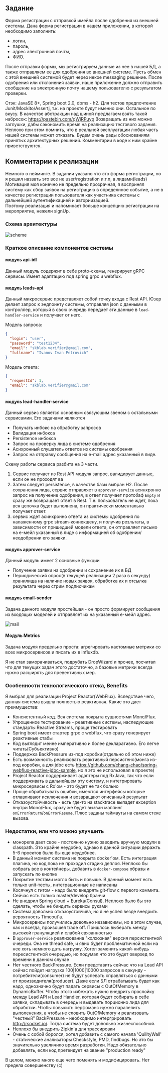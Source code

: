 ## Задание

Форма регистрации с отправкой имейла после одобрения из внешней системы.
Дана форма регистрации в нашем приложении, в которой необходимо заполнить:
- логин,
- пароль,
- адрес электронной почты,
- ФИО. 

После отправки формы, мы регистрируем данные из нее в нашей БД, а также отправляем
ее для одобрения во внешней системе.
Пусть обмен с этой внешней системой будет через некое messaging решение. После
одобрения или отклонения заявки, наше приложение должно отправить сообщение на
электронную почту нашему пользователю с результатом проверки.

Стэк: JavaSE 8+, Spring boot 2.0, dbms - h2. Для тестов предпочтение Junit/Mockito/Assertj,
т.к. на проекте будут именно они. Остальное по вкусу.
В качестве абстракции над шиной предлагаем взять такой набросок:
https://pastebin.com/qWjRPuyp
Возвращать из них можно заглушки, дабы сэкономить время на реализацию тестового
задания.
Неплохо при этом помнить, что в реальной эксплуатации любая часть нашей системы может
отказать.
Будем очень рады обоснованиям принятых архитектурных решений. Комментарии в коде к
ним крайне приветствуются.

## Комментарии к реализации

Немного о нейминге. В задании указано что это форма регистрации, но я решил назвать это все не user/registration и.т.п, а лидами(leads)
Мотивация моя конечно не предельно прозрачная, я воспринял систему как сбор заявок на регистрацию в определнное событие, а не в качестве регистрации пользователя как участника системы с дальнейшей аутентификацией и авториизацией.    
Поэтому реализация и напоминает больше концепцию регистрации на мероприятие, нежели signUp. 

### Схема архитектуры

![scheme](https://github.com/scrobot/skblab-verifier/blob/develop/img/arc.png?raw=true)

### Краткое описание компонентов системы

#### модуль api-idl

Данный модуль содержит в себе proto-схемы, генерирует gRPC сервисы.
Имеет адаптацию под spring grpc и webflux.

#### модуль leads-api

Данный микросервис представляет собой точку входа с Rest API. Юзер делает запрос
к эндпоинту системы, отправляя json c данными в контроллер, который в свою очередь
передает эти данные в `lead-handler-service` и получает от него.

Модель запроса:
```json
{
  "login": "user",
  "password": "test1234",
  "email": "skblab.verifier@gmail.com",
  "fullname": "Ivanov Ivan Petrovich"
}
```

Модель ответа:
```json
{
  "requestId": 1,
  "email": "skblab.verifier@gmail.com"
}
``` 

#### модуль lead-handler-service

Данный сервис является основным связующим звеном с остальными сервисамии. Его задачами являются

- Получать инбокс на обработку запросов
- Валидация инбокса 
- Persistence инбокса
- Запрос на проверку лида в системе одобрения
- Асихронный слушатель ответов из системы одобрения
- Запрос на отправку сообщения на e-mail адрес указанный в лиде.

Схему работы сервиса разбита на 3 части.
1. Сервис получает из Rest API модуля запрос, валидирует данные, если он не проходят ва 
2. Затем следует persistence, в качестве базы выбран H2. После сохранения лида, сервис отправляет в `approver-service` асинхронно запрос на получение одобрения, в ответ получает протобаф `Empty` и сразу же возвращает ответ в Rest. Т.е. пользователь не ждет, пока вся цепочка будет выполнена, он практически моментально получает ответ.
3. сервис ждет асинхронно ответа из системы одобрения по налаженному grpc stream-коннекшену, и получив резльтаты, в зависимости от пришедшей модели ответа, он отправляет письмо на е-мейл указанный в лиде с информацией об одобрении/неодобрении его заявки.     

#### модуль approver-service

Данный модуль имеет 2 основные функции 

- Получение заявки на одобрении и сохранение их в БД
- Периодический опрос(в текущей реализации 2 раза в секунду) хранилища на наличие новых заявок, обработка их и отсылка результата через стрим подписчикам 

#### модуль email-sender

Задача данного модуля простейшая - он просто формирует сообщения из входящих моделей и отправляет их на указанный е-мейл адрес.

![mail](https://github.com/scrobot/skblab-verifier/blob/develop/img/email.jpg?raw=true)

#### Модуль Metrics

Задача модуля предельно проста: агрегировать кастомные метрики со всех микросервисов и писать их в influxdb. 

Я не стал заморачиваться, подрубать DropWizard и прочее, посчитал что для текущих задач этого достаточно, а базовые метрики всегда нужно расширять для превентивных мер. 

### Особенности технологического стека, Benefits

Я выбрал для реализации Project Reactor(WebFlux). Вследствие чего, данная система вышла полностью реактивная. 
Какие это дает преимущества: 

- Консистентный код. Вся система покрыта сущностями Mono/Flux. 
- Упрощенное тестирование - реактивные системы, наследующие стандарты Reactive Streams, проще тестировать
- Spring boot имеет стартер grpc с webflux, что сразу генерирует реактивные стабы
- Код выглядит менее императивно и более декларативно. Его легче читать(Субъективно)
- Поддержка BackPressure из-под коробки(отдельно об этом ниже) 
- Есть возможность реализовать реактивный персистенс(монга из-под коробки, а для jdbc есть https://github.com/chang-chao/spring-webflux-reactive-jdbc-sample, но я это не использовал в проекте)
- Project Reactor поддерживает адаптеры под RxJava, так что если поддерживать в дальнейшем эту систему, и интегрировать микросервисы с Rx'ом - это будет не так больно
- Проще обрабатывать ошибки, имеются интерфейсы которые отлавливают исключения и возвращают описанный результат
- Отказоустойчивость - есть где-то на stacktrace выпадет exception внутри Mono/Flux, сразу же будет вызван маппинг `onErrorReturn`/`onErrorResume`. Плюс заданы таймауты на самом стеке вызова.

### Недостатки, или что можно улучшить

- монорепа дает свое - постоянно нужно заводить вручную модули в classpath. Это крайне неудобно, однако в данной ситуации деражть 5-6 проектов было бы еще неудобнее. 
- В данный момент система не покрыта docker'ом. Есть интеграция плагина, но код пока не проходил стадию деплоя. Неплохо бы собрать все в контейнеры, добавить в `docker-compose` образы и запускать по кнопке
- Покрытие тестами могло быть и повыше. В данный момент есть только unit-тесты, интеграционные не написаны
- Косячнул с гитом - надо было внедрять git-flow с первого коммита. Сейчас есть только master/develop бранчи
- Не внедрил Spring cloud + Eureka(Consul). Неплохо было бы это сделать, чтобы не биндить сервисы руками
- Система довольно отказоустойчива, но я не успел везде внедрить вероятность Timeout'а. 
- Микросервисы получились довольно независимы, но в этом случае, как и всегда, произошел trade off. Пришлось выберать между высокой грануляцией и слабой связанностью
- В `approver-service` реализованна "колхозная" версия персистентной очереди. Она не thread safe, и явно будет проблематичной если на нее хоть немного дать нагрузку. Хотел заменить какой-нибудь пересистентной очередью, но подумал что это будет оверхед по времени в данном случае
- Нет честного BackPressure. Если представить сейчас что на Lead API сейчас пойдет нагрузка 100|1000|10000 запросов в секунду - потребители(consumer) не будут успевать справляться с данными от производителя(producer). Даже если БЛ отрабатывать будет как надо, однозначно будут падать сервисы с OutOfMemory в DynamicBuffer. Чтобы этого избежать нужно внедрить прослойку между Lead API и Lead Handler, которая будет собирать в себе заявки, складывать в очередь и выдавать порционно лида для обработки. Чтобы повысить перфоманс нужно паралелить выполенения, а чтобы не словить OutOfMemory и реализовать "честный" BackPressure - необходимо интергрировать http://rsocket.io/. Тогда система будет довольно жизнеспособной.
- Неплохо бы внедрить Zipkin'а для трассировки
- Очень с собой боролся, хотел добавить с самого начала 'QuilityWall' - статические анализаторы Checkstyle, PMD, findbugs. Но это бы значительно увеличило время разработки. Надо обязательно добавлять, если код претендует на звание "production ready" 
 
В целом, можно много еще чего поменять и модифицировать. Нет предела совершенству (c)   